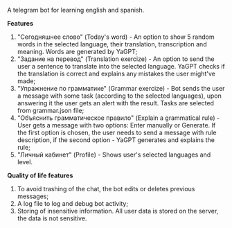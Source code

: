 A telegram bot for learning english and spanish.

**Features**
  1. "Сегодняшнее слово" (Today's word) - An option to show 5 random words in the selected language, their translation, transcription and meaning. Words are generated by YaGPT;
  2. "Задание на перевод" (Translation exercize) - An option to send the user a sentence to translate into the selected language.
   YaGPT checks if the translation is correct and explains any mistakes the user might've made;
  3. "Упражнение по грамматике" (Grammar exercize) - Bot sends the user a message with some task (according to the selected languages), upon answering it the user gets an alert with the result. 
   Tasks are selected from grammar.json file;
  4. "Объяснить грамматическое правило" (Explain a grammatical rule) - User gets a message with two options: Enter manually or Generate.
   If the first option is chosen, the user needs to send a message with rule description, if the second option - YaGPT generates and explains the rule;
  6. "Личный кабинет" (Profile) - Shows user's selected languages and level.

**Quality of life features**
  1. To avoid trashing of the chat, the bot edits or deletes previous messages;
  2. A log file to log and debug bot activity;
  3. Storing of insensitive information. All user data is stored on the server, the data is not sensitive.

